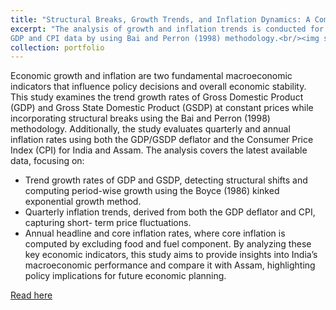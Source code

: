 ```yaml
---
title: "Structural Breaks, Growth Trends, and Inflation Dynamics: A Comparative Analysis of India and Assam"
excerpt: "The analysis of growth and inflation trends is conducted for All India and Assam by examining
GDP and CPI data by using Bai and Perron (1998) methodology.<br/><img src='/images/Break.png'>"
collection: portfolio
---
```


Economic growth and inflation are two fundamental macroeconomic indicators that influence
policy decisions and overall economic stability. This study examines the trend growth rates of
Gross Domestic Product (GDP) and Gross State Domestic Product (GSDP) at constant prices
while incorporating structural breaks using the Bai and Perron (1998) methodology.
Additionally, the study evaluates quarterly and annual inflation rates using both the
GDP/GSDP deflator and the Consumer Price Index (CPI) for India and Assam.
The analysis covers the latest available data, focusing on:
* Trend growth rates of GDP and GSDP, detecting structural shifts and computing
period-wise growth using the Boyce (1986) kinked exponential growth method.
* Quarterly inflation trends, derived from both the GDP deflator and CPI, capturing short-
term price fluctuations.
* Annual headline and core inflation rates, where core inflation is computed by excluding
food and fuel component.
By analyzing these key economic indicators, this study aims to provide insights into India’s
macroeconomic performance and compare it with Assam, highlighting policy implications for
future economic planning.

[Read here](https://drive.google.com/file/d/1MxOll4uNxSca9nAsEveiO9ogN4AyXu_R/view?usp=sharing)

